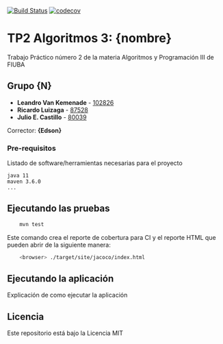 [![Build Status](https://travis-ci.com/Algo3Tp2GrupoT15/Algoritmos-3-FIUBA-TP2.svg?branch=entrega1_version2)](https://travis-ci.com/Algo3Tp2GrupoT15/Algoritmos-3-FIUBA-TP2)
[![codecov](https://codecov.io/gh/fiuba/algo3_proyecto_base_tp2/branch/master/graph/badge.svg)](https://codecov.io/gh/fiuba/algo3_proyecto_base_tp2)



# TP2 Algoritmos 3: {nombre}

Trabajo Práctico número 2 de la materia Algoritmos y Programación III de FIUBA

## Grupo {N}

* **Leandro Van Kemenade** - [102826](https://github.com/leanvanke)
* **Ricardo Luizaga** - [87528](https://github.com/integrante2)
* **Julio E. Castillo** - [80039](https://github.com/JulioCastillo1)

Corrector: **{Edson}**

### Pre-requisitos

Listado de software/herramientas necesarias para el proyecto

```
java 11
maven 3.6.0
...
```

## Ejecutando las pruebas

```bash
    mvn test
```

Este comando crea el reporte de cobertura para CI y el reporte HTML que pueden abrir de la siguiente manera:

```bash
    <browser> ./target/site/jacoco/index.html
```

## Ejecutando la aplicación

Explicación de como ejecutar la aplicación

## Licencia

Este repositorio está bajo la Licencia MIT
